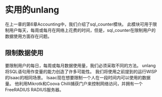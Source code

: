 # 实用的unlang
在上一章的第6章Accounting中，我们介绍了sql_counter模块。 此模块可用于限制用户每天，每周或每月在网络上花费的时间，但是，sql_counter在限制用户的数据使用方面存在问题。
## 限制数据使用
要限制用户的每日，每周或每月数据使用量，我们必须采取不同的方法。 unlang将SQL语句用作变量的能力创造了许多可能性。 我们将使用之前提到的运行WISP的Isaac的相同场景。  Isaac现在想要限制一个人在一段时间内可以使用的数据量。 他利用Mikrotk和Coova Chilli捕获门户来控制网络访问，并拥有一个FreeRADIUS RADIUS服务器。